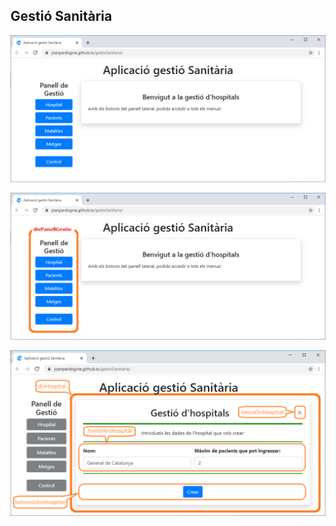 ## Gestió Sanitària


![vista Presentacio](img/captura_0001.png)


![vista Panell de Gestió](img/captura_0002.png)



![vista Panell d'Escriptori](img/captura_0003.png)

